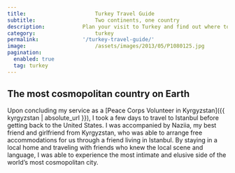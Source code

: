 ```yaml
---
title:						Turkey Travel Guide
subtitle:					Two continents, one country
description:			Plan your visit to Turkey and find out where to go and what to do in Turkey. Read about itineraries, activities, places to stay and travel essentials.
category:					turkey
permalink: 				'/turkey-travel-guide/'
image:						/assets/images/2013/05/P1080125.jpg
pagination: 
  enabled: true
  tag: turkey
---
```


## The most cosmopolitan country on Earth

Upon concluding my service as a [Peace Corps Volunteer in Kyrgyzstan]({{ kyrgyzstan | absolute_url }}), I took a few days to travel to Istanbul before getting back to the United States. I was accompanied by Naziia, my best friend and girlfriend from Kyrgyzstan, who was able to arrange free accommodations for us through a friend living in Istanbul. By staying in a local home and traveling with friends who knew the local scene and language, I was able to experience the most intimate and elusive side of the world’s most cosmopolitan city. 
